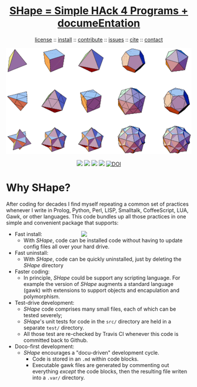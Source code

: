 <a name=top>
<h1 align=center>
   <a href="https://github.com/timm/shape/blob/master/README.md#top">
     SHape = Simple HAck 4   Programs + documeEntation
   </a>
</h1>
<p align=center>
   <a    href="https://github.com/timm/shape/blob/master/LICENSE.md#top">license</a>
   :: <a href="https://github.com/timm/shape/blob/master/INSTALL.md#top">install</a>
   :: <a href="https://github.com/timm/shape/blob/master/CODE_OF_CONDUCT.md#top">contribute</a>
   :: <a href="https://github.com/timm/shape/issues">issues</a>
   :: <a href="https://github.com/timm/shape/blob/master/CITATION.md#top">cite</a>
   :: <a href="https://github.com/timm/shape/blob/master/CONTACT.md#top">contact</a>
</p>
<p align=center>
   <img width=600 src="https://github.com/timm/misc/blob/master/odd/etc/img/solidgallery.gif">
</p>
<p align=center>
   <img src="https://img.shields.io/badge/language-gawk-orange">
   <img src="https://img.shields.io/badge/purpose-ai,se-blueviolet">
   <img src="https://img.shields.io/badge/platform-mac,*nux-informational">
   <a href="https://travis-ci.org/github/timm/shape"> <img src="https://travis-ci.org/timm/shape.svg?branch=master"></a>
   <a href="https://doi.org/10.5281/zenodo.3887420"><img src="https://zenodo.org/badge/DOI/10.5281/zenodo.3887420.svg" alt="DOI"></a>
</p>

# Why SHape?

After  coding for decades I find myself repeating a common set of
practices whenever I write in Prolog, Python, Perl, LISP, Smalltalk, 
CoffeeScript, LUA, Gawk, or other languages.
This code bundles up all those practices in one simple and
convenient package that supports:

<img align=right width=300 src="http://clipart-library.com/data_images/79676.gif">

- Fast install:
   - With _SHape_,
     code can be installed code without having to update config files all over your hard drive.
- Fast uninstall:
   - With _SHape_,
     code can be quickly uninstalled, just by deleting the _SHape_ directory
- Faster coding:
   - In principle, _SHape_ could be support any scripting language. For example
     the version of _SHape_ augments a standard language (gawk) with extensions
     to support objects and encapulation and polymorphism.
- Test-drive development:
   - _SHape_ code comprises many small files, each of which can be tested severely;
   - _SHape_'s unit tests for code in the `src/` directory are held in a separate `test/` directory.
   - All those test are re-checked by  Travis CI whenever this code is committed back to Github.
- Doco-first development:
   - _SHape_ encourages a "docu-driven" development cycle. 
      - Code is stored in an `.md` within code blocks.
      - Executable gawk files are generated by commenting out everything _except_ the code blocks,
        then the resulting file writen into a `.var/` directory.

